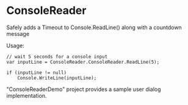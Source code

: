 # ConsoleReader
Safely adds a Timeout to Console.ReadLine() along with a countdown message

Usage:
```
// wait 5 seconds for a console input
var inputLine = ConsoleReader.ConsoleReader.ReadLine(5);

if (inputLine != null)
	Console.WriteLine(inputLine);
```

"ConsoleReaderDemo" project provides a sample user dialog implementation.